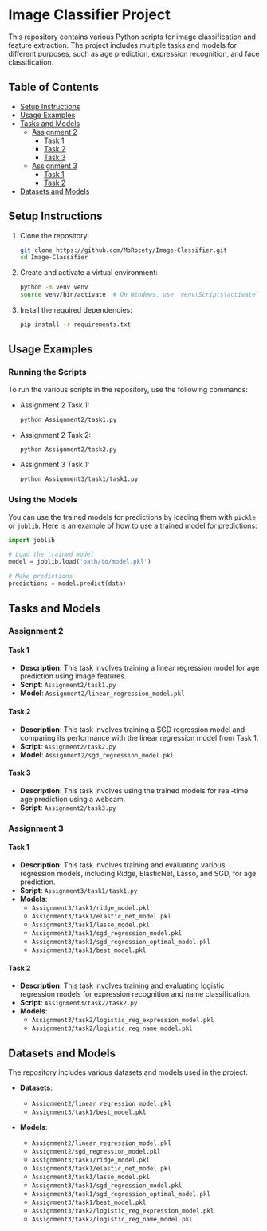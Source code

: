 # Image Classifier Project

This repository contains various Python scripts for image classification and feature extraction. The project includes multiple tasks and models for different purposes, such as age prediction, expression recognition, and face classification.

## Table of Contents

- [Setup Instructions](#setup-instructions)
- [Usage Examples](#usage-examples)
- [Tasks and Models](#tasks-and-models)
  - [Assignment 2](#assignment-2)
    - [Task 1](#task-1)
    - [Task 2](#task-2)
    - [Task 3](#task-3)
  - [Assignment 3](#assignment-3)
    - [Task 1](#task-1-1)
    - [Task 2](#task-2)
- [Datasets and Models](#datasets-and-models)

## Setup Instructions

1. Clone the repository:
   ```bash
   git clone https://github.com/MoRocety/Image-Classifier.git
   cd Image-Classifier
   ```

2. Create and activate a virtual environment:
   ```bash
   python -m venv venv
   source venv/bin/activate  # On Windows, use `venv\Scripts\activate`
   ```

3. Install the required dependencies:
   ```bash
   pip install -r requirements.txt
   ```

## Usage Examples

### Running the Scripts

To run the various scripts in the repository, use the following commands:

- Assignment 2 Task 1:
  ```bash
  python Assignment2/task1.py
  ```

- Assignment 2 Task 2:
  ```bash
  python Assignment2/task2.py
  ```

- Assignment 3 Task 1:
  ```bash
  python Assignment3/task1/task1.py
  ```

### Using the Models

You can use the trained models for predictions by loading them with `pickle` or `joblib`. Here is an example of how to use a trained model for predictions:

```python
import joblib

# Load the trained model
model = joblib.load('path/to/model.pkl')

# Make predictions
predictions = model.predict(data)
```

## Tasks and Models

### Assignment 2

#### Task 1

- **Description**: This task involves training a linear regression model for age prediction using image features.
- **Script**: `Assignment2/task1.py`
- **Model**: `Assignment2/linear_regression_model.pkl`

#### Task 2

- **Description**: This task involves training a SGD regression model and comparing its performance with the linear regression model from Task 1.
- **Script**: `Assignment2/task2.py`
- **Model**: `Assignment2/sgd_regression_model.pkl`

#### Task 3

- **Description**: This task involves using the trained models for real-time age prediction using a webcam.
- **Script**: `Assignment2/task3.py`

### Assignment 3

#### Task 1

- **Description**: This task involves training and evaluating various regression models, including Ridge, ElasticNet, Lasso, and SGD, for age prediction.
- **Script**: `Assignment3/task1/task1.py`
- **Models**: 
  - `Assignment3/task1/ridge_model.pkl`
  - `Assignment3/task1/elastic_net_model.pkl`
  - `Assignment3/task1/lasso_model.pkl`
  - `Assignment3/task1/sgd_regression_model.pkl`
  - `Assignment3/task1/sgd_regression_optimal_model.pkl`
  - `Assignment3/task1/best_model.pkl`

#### Task 2

- **Description**: This task involves training and evaluating logistic regression models for expression recognition and name classification.
- **Script**: `Assignment3/task2/task2.py`
- **Models**: 
  - `Assignment3/task2/logistic_reg_expression_model.pkl`
  - `Assignment3/task2/logistic_reg_name_model.pkl`

## Datasets and Models

The repository includes various datasets and models used in the project:

- **Datasets**:
  - `Assignment2/linear_regression_model.pkl`
  - `Assignment3/task1/best_model.pkl`

- **Models**:
  - `Assignment2/linear_regression_model.pkl`
  - `Assignment2/sgd_regression_model.pkl`
  - `Assignment3/task1/ridge_model.pkl`
  - `Assignment3/task1/elastic_net_model.pkl`
  - `Assignment3/task1/lasso_model.pkl`
  - `Assignment3/task1/sgd_regression_model.pkl`
  - `Assignment3/task1/sgd_regression_optimal_model.pkl`
  - `Assignment3/task1/best_model.pkl`
  - `Assignment3/task2/logistic_reg_expression_model.pkl`
  - `Assignment3/task2/logistic_reg_name_model.pkl`
